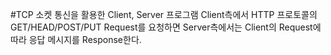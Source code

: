 #TCP 소켓 통신을 활용한 Client, Server 프로그램
Client측에서 HTTP 프로토콜의 GET/HEAD/POST/PUT Request를 요청하면 Server측에서는 Client의 Request에 따라 응답 메시지를 Response한다.
